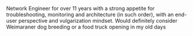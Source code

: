 Network Engineer for over 11 years with a strong appetite for troubleshooting, monitoring and architecture (in such order), with an end-user perspective and vulgarization mindset. Would definitely consider Weimaraner dog breeding or a food truck opening in my old days 